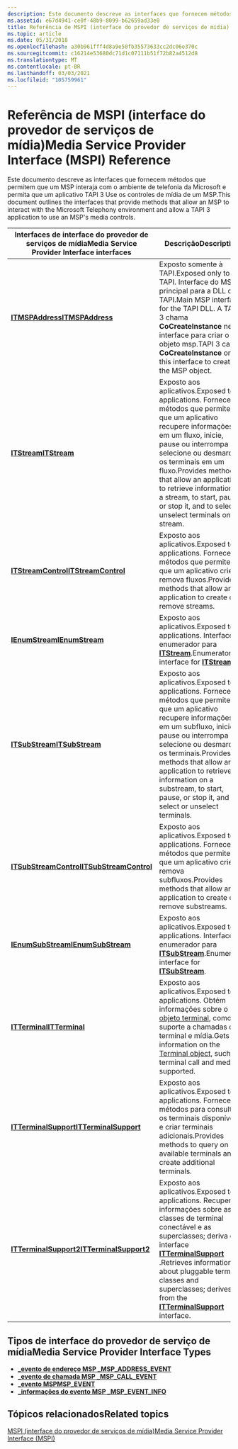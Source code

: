 ```yaml
---
description: Este documento descreve as interfaces que fornecem métodos que permitem que um MSP interaja com o ambiente de telefonia da Microsoft e permita que um aplicativo TAPI 3 Use controles de mídia MSPs.
ms.assetid: e67d4941-ce0f-48b9-8099-b62659ad33e0
title: Referência de MSPI (interface do provedor de serviços de mídia)
ms.topic: article
ms.date: 05/31/2018
ms.openlocfilehash: a30b961fff4d8a9e50fb35573633cc2dc06e370c
ms.sourcegitcommit: c16214e53680dc71d1c07111b51f72b82a4512d8
ms.translationtype: MT
ms.contentlocale: pt-BR
ms.lasthandoff: 03/03/2021
ms.locfileid: "105759961"
---
```

# <a name="media-service-provider-interface-mspi-reference"></a><span data-ttu-id="61009-103">Referência de MSPI (interface do provedor de serviços de mídia)</span><span class="sxs-lookup"><span data-stu-id="61009-103">Media Service Provider Interface (MSPI) Reference</span></span>

<span data-ttu-id="61009-104">Este documento descreve as interfaces que fornecem métodos que permitem que um MSP interaja com o ambiente de telefonia da Microsoft e permita que um aplicativo TAPI 3 Use os controles de mídia de um MSP.</span><span class="sxs-lookup"><span data-stu-id="61009-104">This document outlines the interfaces that provide methods that allow an MSP to interact with the Microsoft Telephony environment and allow a TAPI 3 application to use an MSP's media controls.</span></span>



| <span data-ttu-id="61009-105">Interfaces de interface do provedor de serviços de mídia</span><span class="sxs-lookup"><span data-stu-id="61009-105">Media Service Provider Interface interfaces</span></span>      | <span data-ttu-id="61009-106">Descrição</span><span class="sxs-lookup"><span data-stu-id="61009-106">Description</span></span>                                                                                                                                                                            | <span data-ttu-id="61009-107">Necessário?</span><span class="sxs-lookup"><span data-stu-id="61009-107">Required?</span></span> |
|--------------------------------------------------|----------------------------------------------------------------------------------------------------------------------------------------------------------------------------------------|-----------|
| [<span data-ttu-id="61009-108">**ITMSPAddress**</span><span class="sxs-lookup"><span data-stu-id="61009-108">**ITMSPAddress**</span></span>](/windows/desktop/api/msp/nn-msp-itmspaddress)             | <span data-ttu-id="61009-109">Exposto somente à TAPI.</span><span class="sxs-lookup"><span data-stu-id="61009-109">Exposed only to TAPI.</span></span> <span data-ttu-id="61009-110">Interface do MSP principal para a DLL de TAPI.</span><span class="sxs-lookup"><span data-stu-id="61009-110">Main MSP interface for the TAPI DLL.</span></span> <span data-ttu-id="61009-111">A TAPI 3 chama **CoCreateInstance** nessa interface para criar o objeto msp.</span><span class="sxs-lookup"><span data-stu-id="61009-111">TAPI 3 calls **CoCreateInstance** on this interface to create the MSP object.</span></span>                                               | <span data-ttu-id="61009-112">Yes</span><span class="sxs-lookup"><span data-stu-id="61009-112">Yes</span></span>       |
| [<span data-ttu-id="61009-113">**ITStream**</span><span class="sxs-lookup"><span data-stu-id="61009-113">**ITStream**</span></span>](/windows/win32/api/tapi3if/nn-tapi3if-itstream)                     | <span data-ttu-id="61009-114">Exposto aos aplicativos.</span><span class="sxs-lookup"><span data-stu-id="61009-114">Exposed to applications.</span></span> <span data-ttu-id="61009-115">Fornece métodos que permitem que um aplicativo recupere informações em um fluxo, inicie, pause ou interrompa e selecione ou desmarque os terminais em um fluxo.</span><span class="sxs-lookup"><span data-stu-id="61009-115">Provides methods that allow an application to retrieve information on a stream, to start, pause, or stop it, and to select or unselect terminals on a stream.</span></span> | <span data-ttu-id="61009-116">Yes</span><span class="sxs-lookup"><span data-stu-id="61009-116">Yes</span></span>       |
| [<span data-ttu-id="61009-117">**ITStreamControl**</span><span class="sxs-lookup"><span data-stu-id="61009-117">**ITStreamControl**</span></span>](/windows/win32/api/tapi3if/nn-tapi3if-itstreamcontrol)       | <span data-ttu-id="61009-118">Exposto aos aplicativos.</span><span class="sxs-lookup"><span data-stu-id="61009-118">Exposed to applications.</span></span> <span data-ttu-id="61009-119">Fornece métodos que permitem que um aplicativo crie ou remova fluxos.</span><span class="sxs-lookup"><span data-stu-id="61009-119">Provides methods that allow an application to create or remove streams.</span></span>                                                                                       | <span data-ttu-id="61009-120">Yes</span><span class="sxs-lookup"><span data-stu-id="61009-120">Yes</span></span>       |
| [<span data-ttu-id="61009-121">**IEnumStream**</span><span class="sxs-lookup"><span data-stu-id="61009-121">**IEnumStream**</span></span>](/windows/desktop/api/tapi3if/nn-tapi3if-ienumstream)               | <span data-ttu-id="61009-122">Exposto aos aplicativos.</span><span class="sxs-lookup"><span data-stu-id="61009-122">Exposed to applications.</span></span> <span data-ttu-id="61009-123">Interface do enumerador para [**ITStream**](/windows/win32/api/tapi3if/nn-tapi3if-itstream).</span><span class="sxs-lookup"><span data-stu-id="61009-123">Enumerator interface for [**ITStream**](/windows/win32/api/tapi3if/nn-tapi3if-itstream).</span></span>                                                                                                        | <span data-ttu-id="61009-124">Yes</span><span class="sxs-lookup"><span data-stu-id="61009-124">Yes</span></span>       |
| [<span data-ttu-id="61009-125">**ITSubStream**</span><span class="sxs-lookup"><span data-stu-id="61009-125">**ITSubStream**</span></span>](/windows/win32/api/tapi3if/nn-tapi3if-itsubstream)               | <span data-ttu-id="61009-126">Exposto aos aplicativos.</span><span class="sxs-lookup"><span data-stu-id="61009-126">Exposed to applications.</span></span> <span data-ttu-id="61009-127">Fornece métodos que permitem que um aplicativo recupere informações em um subfluxo, inicie, pause ou interrompa e selecione ou desmarque os terminais.</span><span class="sxs-lookup"><span data-stu-id="61009-127">Provides methods that allow an application to retrieve information on a substream, to start, pause, or stop it, and to select or unselect terminals.</span></span>          | <span data-ttu-id="61009-128">Opcional</span><span class="sxs-lookup"><span data-stu-id="61009-128">Optional</span></span>  |
| [<span data-ttu-id="61009-129">**ITSubStreamControl**</span><span class="sxs-lookup"><span data-stu-id="61009-129">**ITSubStreamControl**</span></span>](/windows/win32/api/tapi3if/nn-tapi3if-itsubstreamcontrol) | <span data-ttu-id="61009-130">Exposto aos aplicativos.</span><span class="sxs-lookup"><span data-stu-id="61009-130">Exposed to applications.</span></span> <span data-ttu-id="61009-131">Fornece métodos que permitem que um aplicativo crie ou remova subfluxos.</span><span class="sxs-lookup"><span data-stu-id="61009-131">Provides methods that allow an application to create or remove substreams.</span></span>                                                                                    | <span data-ttu-id="61009-132">Opcional</span><span class="sxs-lookup"><span data-stu-id="61009-132">Optional</span></span>  |
| [<span data-ttu-id="61009-133">**IEnumSubStream**</span><span class="sxs-lookup"><span data-stu-id="61009-133">**IEnumSubStream**</span></span>](/windows/desktop/api/tapi3if/nn-tapi3if-ienumsubstream)         | <span data-ttu-id="61009-134">Exposto aos aplicativos.</span><span class="sxs-lookup"><span data-stu-id="61009-134">Exposed to applications.</span></span> <span data-ttu-id="61009-135">Interface do enumerador para [**ITSubStream**](/windows/win32/api/tapi3if/nn-tapi3if-itsubstream).</span><span class="sxs-lookup"><span data-stu-id="61009-135">Enumerator interface for [**ITSubStream**](/windows/win32/api/tapi3if/nn-tapi3if-itsubstream).</span></span>                                                                                                  | <span data-ttu-id="61009-136">Opcional</span><span class="sxs-lookup"><span data-stu-id="61009-136">Optional</span></span>  |
| [<span data-ttu-id="61009-137">**ITTerminal**</span><span class="sxs-lookup"><span data-stu-id="61009-137">**ITTerminal**</span></span>](/windows/win32/api/tapi3if/nn-tapi3if-itterminal)                 | <span data-ttu-id="61009-138">Exposto aos aplicativos.</span><span class="sxs-lookup"><span data-stu-id="61009-138">Exposed to applications.</span></span> <span data-ttu-id="61009-139">Obtém informações sobre o [objeto terminal](terminal-object.md), como suporte a chamadas de terminal e mídia.</span><span class="sxs-lookup"><span data-stu-id="61009-139">Gets information on the [Terminal object](terminal-object.md), such as terminal call and media supported.</span></span>                                                    | <span data-ttu-id="61009-140">Yes</span><span class="sxs-lookup"><span data-stu-id="61009-140">Yes</span></span>       |
| [<span data-ttu-id="61009-141">**ITTerminalSupport**</span><span class="sxs-lookup"><span data-stu-id="61009-141">**ITTerminalSupport**</span></span>](/windows/win32/api/tapi3if/nn-tapi3if-itterminalsupport)   | <span data-ttu-id="61009-142">Exposto aos aplicativos.</span><span class="sxs-lookup"><span data-stu-id="61009-142">Exposed to applications.</span></span> <span data-ttu-id="61009-143">Fornece métodos para consultar os terminais disponíveis e criar terminais adicionais.</span><span class="sxs-lookup"><span data-stu-id="61009-143">Provides methods to query on available terminals and create additional terminals.</span></span>                                                                             | <span data-ttu-id="61009-144">Yes</span><span class="sxs-lookup"><span data-stu-id="61009-144">Yes</span></span>       |
| [<span data-ttu-id="61009-145">**ITTerminalSupport2**</span><span class="sxs-lookup"><span data-stu-id="61009-145">**ITTerminalSupport2**</span></span>](/windows/desktop/api/tapi3if/nn-tapi3if-itterminalsupport2) | <span data-ttu-id="61009-146">Exposto aos aplicativos.</span><span class="sxs-lookup"><span data-stu-id="61009-146">Exposed to applications.</span></span> <span data-ttu-id="61009-147">Recupera informações sobre as classes de terminal conectável e as superclasses; deriva da interface [**ITTerminalSupport**](/windows/win32/api/tapi3if/nn-tapi3if-itterminalsupport) .</span><span class="sxs-lookup"><span data-stu-id="61009-147">Retrieves information about pluggable terminal classes and superclasses; derives from the [**ITTerminalSupport**](/windows/win32/api/tapi3if/nn-tapi3if-itterminalsupport) interface.</span></span>           | <span data-ttu-id="61009-148">Yes</span><span class="sxs-lookup"><span data-stu-id="61009-148">Yes</span></span>       |



 

## <a name="media-service-provider-interface-types"></a><span data-ttu-id="61009-149">Tipos de interface do provedor de serviço de mídia</span><span class="sxs-lookup"><span data-stu-id="61009-149">Media Service Provider Interface Types</span></span>

-   [<span data-ttu-id="61009-150">**\_evento de endereço MSP \_**</span><span class="sxs-lookup"><span data-stu-id="61009-150">**MSP\_ADDRESS\_EVENT**</span></span>](/windows/win32/api/msp/ne-msp-msp_address_event)
-   [<span data-ttu-id="61009-151">**\_evento de chamada MSP \_**</span><span class="sxs-lookup"><span data-stu-id="61009-151">**MSP\_CALL\_EVENT**</span></span>](/windows/win32/api/msp/ne-msp-msp_call_event)
-   [<span data-ttu-id="61009-152">**\_evento MSP**</span><span class="sxs-lookup"><span data-stu-id="61009-152">**MSP\_EVENT**</span></span>](/windows/win32/api/msp/ne-msp-msp_event)
-   [<span data-ttu-id="61009-153">**\_informações do evento MSP \_**</span><span class="sxs-lookup"><span data-stu-id="61009-153">**MSP\_EVENT\_INFO**</span></span>](/windows/win32/api/msp/ns-msp-msp_event_info)

## <a name="related-topics"></a><span data-ttu-id="61009-154">Tópicos relacionados</span><span class="sxs-lookup"><span data-stu-id="61009-154">Related topics</span></span>

<dl> <dt>

[<span data-ttu-id="61009-155">MSPI (interface do provedor de serviços de mídia)</span><span class="sxs-lookup"><span data-stu-id="61009-155">Media Service Provider Interface (MSPI)</span></span>](media-service-provider-interface-mspi-.md)
</dt> </dl>

 

 
